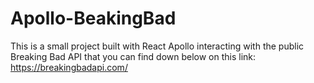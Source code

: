 # Apollo-BeakingBad

This is a small project built with React Apollo interacting with the public Breaking Bad API that you can find down below on this link: https://breakingbadapi.com/ 
